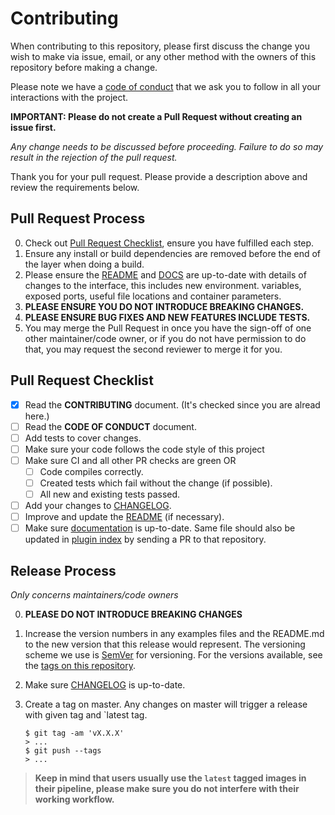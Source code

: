 # Contributing

When contributing to this repository, please first discuss the change you wish to make via issue,
email, or any other method with the owners of this repository before making a change.

Please note we have a [code of conduct](CODE_OF_CONDUCT.md) that we ask you to follow in all your interactions with the project.

**IMPORTANT: Please do not create a Pull Request without creating an issue first.**

*Any change needs to be discussed before proceeding. Failure to do so may result in the rejection of the pull request.*

Thank you for your pull request. Please provide a description above and review
the requirements below.

## Pull Request Process

0. Check out [Pull Request Checklist](#pull-request-checklist), ensure you have fulfilled each step.
1. Ensure any install or build dependencies are removed before the end of the layer when doing a
   build.
2. Please ensure the [README](README.md) and [DOCS](./DOCS.md) are up-to-date with details of changes to the interface, this includes new environment.
   variables, exposed ports, useful file locations and container parameters.
3. **PLEASE ENSURE YOU DO NOT INTRODUCE BREAKING CHANGES.**
4. **PLEASE ENSURE BUG FIXES AND NEW FEATURES INCLUDE TESTS.**
5. You may merge the Pull Request in once you have the sign-off of one other maintainer/code owner,
   or if you do not have permission to do that, you may request the second reviewer to merge it for you.

## Pull Request Checklist

- [x] Read the **CONTRIBUTING** document. (It's checked since you are alread here.)
- [ ] Read the **CODE OF CONDUCT** document.
- [ ] Add tests to cover changes.
- [ ] Make sure your code follows the code style of this project
- [ ] Make sure CI and all other PR checks are green OR
    - [ ] Code compiles correctly.
    - [ ] Created tests which fail without the change (if possible).
    - [ ] All new and existing tests passed.
- [ ] Add your changes to [CHANGELOG](CHANGELOG.md).
- [ ] Improve and update the [README](README.md) (if necessary).
- [ ] Make sure [documentation](./DOCS.md) is up-to-date. Same file should also be updated in [plugin index](https://github.com/drone/drone-plugin-index/blob/master/content/meltwater/drone-cache/index.md) by sending a PR to that repository.

## Release Process

*Only concerns maintainers/code owners*

0. **PLEASE DO NOT INTRODUCE BREAKING CHANGES**
1. Increase the version numbers in any examples files and the README.md to the new version that this
   release would represent. The versioning scheme we use is [SemVer](http://semver.org/) for versioning. For the versions available, see the [tags on this repository](https://github.com/meltwater/drone-cache/tags).

2. Make sure [CHANGELOG](CHANGELOG.md) is up-to-date.
3. Create a tag on master. Any changes on master will trigger a release with given tag and `latest tag.

    ```console
    $ git tag -am 'vX.X.X'
    > ...
    $ git push --tags
    > ...
    ```

> **Keep in mind that users usually use the `latest` tagged images in their pipeline, please make sure you do not interfere with their working workflow.**
